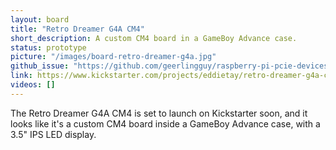 ```yaml
---
layout: board
title: "Retro Dreamer G4A CM4"
short_description: A custom CM4 board in a GameBoy Advance case.
status: prototype
picture: "/images/board-retro-dreamer-g4a.jpg"
github_issue: "https://github.com/geerlingguy/raspberry-pi-pcie-devices/issues/260"
link: https://www.kickstarter.com/projects/eddietay/retro-dreamer-g4a-cm4-by-my-retro-game-case
videos: []
---
```

The Retro Dreamer G4A CM4 is set to launch on Kickstarter soon, and it looks like it's a custom CM4 board inside a GameBoy Advance case, with a 3.5" IPS LED display.
